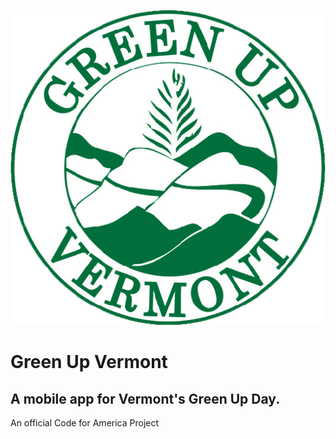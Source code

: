 
![Alt](/assets/images/app.png "Green Up Vermont Logo")
# Green Up Vermont
## A mobile app for Vermont's Green Up Day.
An official Code for America Project



